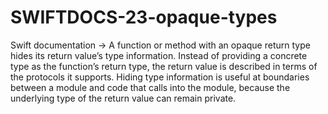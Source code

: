 # SWIFTDOCS-23-opaque-types
Swift documentation → A function or method with an opaque return type hides its return value’s type information. Instead of providing a concrete type as the function’s return type, the return value is described in terms of the protocols it supports. Hiding type information is useful at boundaries between a module and code that calls into the module, because the underlying type of the return value can remain private.
